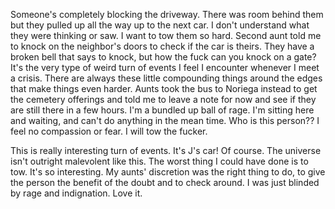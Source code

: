 Someone's completely blocking the driveway. There was room behind them but they pulled up all the way up to the next car. I don't understand what they were thinking or saw. I want to tow them so hard. Second aunt told me to knock on the neighbor's doors to check if the car is theirs. They have a broken bell that says to knock, but how the fuck can you knock on a gate? It's the very type of weird turn of events I feel I encounter whenever I meet a crisis. There are always these little compounding things around the edges that make things even harder. Aunts took the bus to Noriega instead to get the cemetery offerings and told me to leave a note for now and see if they are still there in a few hours. I'm a bundled up ball of rage. I'm sitting here and waiting, and can't do anything in the mean time. Who is this person?? I feel no compassion or fear. I will tow the fucker.

This is really interesting turn of events. It's J's car! Of course. The universe isn't outright malevolent like this. The worst thing I could have done is to tow. It's so interesting. My aunts' discretion was the right thing to do, to give the person the benefit of the doubt and to check around. I was just blinded by rage and indignation. Love it.
